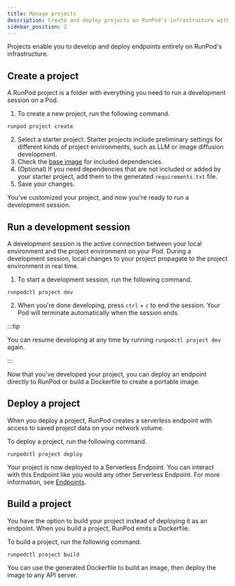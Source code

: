 ```yaml
---
title: Manage projects
description: Create and deploy projects on RunPod's infrastructure with ease, using commands like 'runpod project create' and 'runpodctl project deploy' to develop, deploy, and build your project as a serverless endpoint or Dockerfile.
sidebar_position: 2
---
```


Projects enable you to develop and deploy endpoints entirely on RunPod's infrastructure.

## Create a project

A RunPod project is a folder with everything you need to run a development session on a Pod.

1. To create a new project, run the following command.

```command
runpod project create
```

2. Select a starter project. Starter projects include preliminary settings for different kinds of project environments, such as LLM or image diffusion development.
3. Check the [base image](https://github.com/runpod/containers/tree/main/official-templates/base) for included dependencies.
4. (Optional) If you need dependencies that are not included or added by your starter project, add them to the generated `requirements.txt` file.
5. Save your changes.

You've customized your project, and now you're ready to run a development session.

## Run a development session

A development session is the active connection between your local environment and the project environment on your Pod. During a development session, local changes to your project propagate to the project environment in real time.

1. To start a development session, run the following command.

```command
runpodctl project dev
```

2. When you're done developing, press `ctrl` + `c` to end the session. Your Pod will terminate automatically when the session ends.

:::tip

You can resume developing at any time by running `runpodctl project dev` again.

:::

Now that you've developed your project, you can deploy an endpoint directly to RunPod or build a Dockerfile to create a portable image.

## Deploy a project

When you deploy a project, RunPod creates a serverless endpoint with access to saved project data on your network volume.

To deploy a project, run the following command.

```command
runpodctl project deploy
```

Your project is now deployed to a Serverless Endpoint.
You can interact with this Endpoint like you would any other Serverless Endpoint.
For more information, see [Endpoints](/serverless/endpoints/overview).

## Build a project

You have the option to build your project instead of deploying it as an endpoint. When you build a project, RunPod emits a Dockerfile.

To build a project, run the following command.

```command
runpodctl project build
```

You can use the generated Dockerfile to build an image, then deploy the image to any API server.
